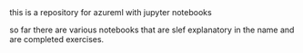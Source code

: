 ##
this is a repository for azureml with jupyter notebooks


so far there are various notebooks that are slef explanatory in the name and are completed exercises. 